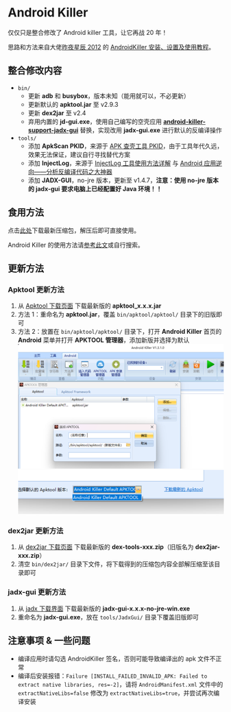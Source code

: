 # Android Killer

仅仅只是整合修改了 Android killer 工具，让它再战 20 年！

思路和方法来自大佬[昨夜星辰 2012](https://www.52pojie.cn/home.php?mod=space&uid=571540&do=profile&from=space) 的 [AndroidKiller 安装、设置及使用教程](https://www.52pojie.cn/thread-726176-1-1.html)。

## 整合修改内容

- `bin/`
  - 更新 **adb** 和 **busybox**，版本未知（能用就可以，不必更新）
  - 更新默认的 **apktool.jar** 至 v2.9.3
  - 更新 **dex2jar** 至 v2.4
  - 弃用内置的 **jd-gui.exe**，使用自己编写的空壳应用 [**android-killer-support-jadx-gui**](https://github.com/Charlott2/android-killer-support-jadx-gui) 替换，实现改用 **jadx-gui.exe** 进行默认的反编译操作
- `tools/`
  - 添加 **ApkScan PKID**，来源于 [APK 查壳工具 PKID](http://www.legendsec.org/1888.html)，由于工具年代久远，效果无法保证，建议自行寻找替代方案
  - 添加 **InjectLog**，来源于 [InjectLog 工具使用方法详解](https://www.52pojie.cn/thread-743758-1-1.html) 与 [Android 应用逆向——分析反编译代码之大神器](https://blog.csdn.net/charlessimonyi/article/details/52027563)
  - 添加 **JADX-GUI**，no-jre 版本，更新至 v1.4.7，**注意：使用 no-jre 版本的 jadx-gui 要求电脑上已经配置好 Java 环境！！**

## 食用方法

点击[此处](https://github.com/Charlott2/android-killer/archive/refs/heads/main.zip)下载最新压缩包，解压后即可直接使用。

Android Killer 的使用方法请[参考此文](https://blog.csdn.net/yiran1919/article/details/132760445)或自行搜索。

## 更新方法

### Apktool 更新方法
1. 从 [Apktool 下载页面](https://github.com/iBotPeaches/Apktool/releases) 下载最新版的 **apktool_x.x.x.jar**
2. 方法 1：重命名为 **apktool.jar**，覆盖 `bin/apktool/apktool/` 目录下的旧版即可
3. 方法 2：放置在 `bin/apktool/apktool/` 目录下，打开 **Android Killer** 首页的 **Android** 菜单并打开 **APKTOOL 管理器**，添加新版并选择为默认
   ![展示](pictures/image1.png)
   ![展示](pictures/image2.png)

### dex2jar 更新方法
1. 从 [dex2jar 下载页面](https://github.com/pxb1988/dex2jar/releases) 下载最新版的 **dex-tools-xxx.zip**（旧版名为 **dex2jar-xxx.zip**）
2. 清空 `bin/dex2jar/` 目录下文件，将下载得到的压缩包内容全部解压缩至该目录即可

### jadx-gui 更新方法
1. 从 [jadx 下载界面](https://github.com/skylot/jadx/releases) 下载最新版的 **jadx-gui-x.x.x-no-jre-win.exe**
2. 重命名为 **jadx-gui.exe**，放在 `tools/JadxGui/` 目录下覆盖旧版即可

## 注意事项 & 一些问题

- 编译应用时请勾选 AndroidKiller 签名，否则可能导致编译出的 apk 文件不正常
- 编译后安装报错：`Failure [INSTALL_FAILED_INVALID_APK: Failed to extract native libraries, res=-2]`，请将 `AndroidManifest.xml` 文件中的 `extractNativeLibs=false` 修改为 `extractNativeLibs=true`，并尝试再次编译安装
